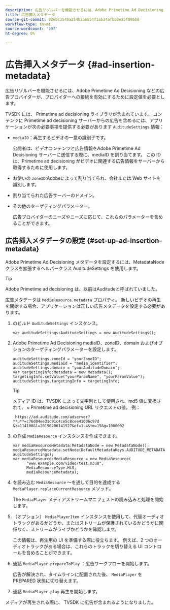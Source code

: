 ```yaml
---
description: 広告リゾルバーを機能させるには、Adobe Primetime Ad Decisioning などの広告プロバイダーが、プロバイダーへの接続を有効にするために設定値を必要とします。
title: 広告挿入メタデータ
source-git-commit: 02ebc3548a254b2a6554f1ab34afbb3ea5f09bb8
workflow-type: tm+mt
source-wordcount: '397'
ht-degree: 0%

---
```


# 広告挿入メタデータ {#ad-insertion-metadata}

広告リゾルバーを機能させるには、Adobe Primetime Ad Decisioning などの広告プロバイダーが、プロバイダーへの接続を有効にするために設定値を必要とします。

TVSDK には、 Primetime ad decisioning ライブラリが含まれています。 コンテンツに Primetime ad decisioning サーバーからの広告を含めるには、アプリケーションが次の必要事項を提供する必要があります `AuditudeSettings` 情報：

* `mediaID`：再生するビデオの一意の識別子です。

  公開者は、ビデオコンテンツと広告情報をAdobe Primetime Ad Decisioning サーバーに送信する際に、mediaID を割り当てます。 この ID は、Primetime ad decisioning がビデオに関連する広告情報をサーバーから取得するために使用します。

* お使いの `zoneID`:Adobeによって割り当てられ、会社または Web サイトを識別します。
* 割り当てられた広告サーバーのドメイン。
* その他のターゲティングパラメーター。

  広告プロバイダーのニーズやニーズに応じて、これらのパラメーターを含めることができます。

## 広告挿入メタデータの設定 {#set-up-ad-insertion-metadata}

Adobe Primetime Ad Decisioning メタデータを設定するには、MetadataNode クラスを拡張するヘルパークラス AuditudeSettings を使用します。

>[!TIP]
>
>Adobe Primetime ad decisioning は、以前はAuditudeと呼ばれていました。

広告メタデータは `MediaResource.metadata` プロパティ。 新しいビデオの再生を開始する場合、アプリケーションは正しい広告メタデータを設定する必要があります。

1. のビルド `AuditudeSettings` インスタンス。

   ```
   var auditudeSettings:AuditudeSettings = new AuditudeSettings();
   ```

1. Adobe Primetime Ad Decisioning mediaID、zoneID、domain およびオプションのターゲティングパラメーターを設定します。

   ```
   auditudeSettings.zoneId = "yourZoneID"; 
   auditudeSettings.mediaId = "media_identifier"; 
   auditudeSettings.domain = "yourAuditudeDomain"; 
   var targetingInfo:Metadata = new Metadata(); 
   targetingInfo.setValue("yourParamName", "yourParamValue"); 
   auditudeSettings.targetingInfo = targetingInfo;
   ```

   >[!TIP]
   >
   >メディア ID は、TVSDK によって文字列として使用され、md5 値に変換されて、 `u` Primetime ad decisioning URL リクエストの値。 例：
   >
   >
   >` https://ad.auditude.com/adserver? **u**=c76d04ee31c91c4ce5c8cee41006c97d &z=114100&l=20150206141527&of=1.4&tm=15&g=1000002`

1. の作成 `MediaResource` インスタンスを作成できます。

   ```
   var mediaResourceMetadata:MetadataNode = new MetadataNode(); 
   mediaResourceMetadata.setNode(DefaultMetadataKeys.AUDITUDE_METADATA_KEY, auditudeSettings); 
   var mediaResource:MediaResource = new MediaResource( 
         "www.example.com/video/test.m3u8", 
         MediaResourceType.HLS,  
         mediaResourceMetadata);
   ```

1. を読み込む `MediaResource` ～を通して目的を達成する `MediaPlayer.replaceCurrentResource` メソッド。

   The `MediaPlayer` メディアストリームマニフェストの読み込みと処理を開始します。

1. （オプション） `MediaPlayerItem` インスタンスを使用して、代替オーディオトラックがあるかどうか、またはストリームが保護されているかどうかに関係なく、ストリームがライブかどうかを確認します。

   この情報は、再生用の UI を準備する際に役立ちます。 例えば、2 つのオーディオトラックがある場合は、これらのトラックを切り替える UI コントロールを含めることができます。

1. 通話 `MediaPlayer.prepareToPlay` ：広告ワークフローを開始します。

   広告が解決され、タイムラインに配置された後、 `MediaPlayer` を PREPARED 状態に切り替えます。
1. 通話 `MediaPlayer.play` 再生を開始します。

メディアが再生される際に、 TVSDK に広告が含まれるようになりました。
